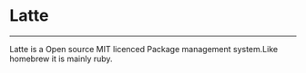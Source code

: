 # Latte
____
Latte is a Open source MIT licenced Package management system.Like homebrew it is mainly ruby.
